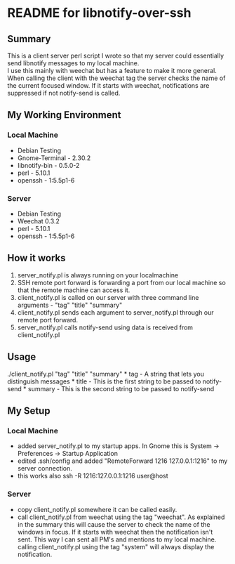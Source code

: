 README for libnotify-over-ssh
=============

Summary
-------------
This is a client server perl script I wrote so that my server could essentially send libnotify messages to my local machine.  
I use this mainly with weechat but has a feature to make it more general.  When calling the client with the weechat tag the 
server checks the name of the current focused window.  If it starts with weechat, notifications are suppressed if not notify-send 
is called.

My Working Environment
-------------
### Local Machine
* Debian Testing
* Gnome-Terminal - 2.30.2
* libnotify-bin - 0.5.0-2
* perl - 5.10.1
* openssh - 1:5.5p1-6

### Server
* Debian Testing
* Weechat 0.3.2
* perl - 5.10.1
* openssh - 1:5.5p1-6

How it works
-------------
1. server_notify.pl is always running on your localmachine
2. SSH remote port forward is forwarding a port from our local machine so that the remote machine can access it.
3. client_notify.pl is called on our server with three command line arguments - "tag" "title" "summary"
4. client_notify.pl sends each argument to server_notify.pl through our remote port forward.
5. server_notify.pl calls notify-send using data is received from client_notify.pl

Usage
-------------
./client_notify.pl "tag" "title" "summary"
    * tag     - A string that lets you distinguish messages 
    * title   - This is the first string to be passed to notify-send
    * summary - This is the second string to be passed to notify-send

My Setup
-------------
### Local Machine
* added server_notify.pl to my startup apps.  In Gnome this is System -> Preferences -> Startup Application
* edited .ssh/config and added "RemoteForward 1216 127.0.0.1:1216" to my server connection.
* this works also ssh -R 1216:127.0.0.1:1216 user@host

### Server
* copy client_notify.pl somewhere it can be called easily.
* call client_notify.pl from weechat using the tag "weechat".
    As explained in the summary this will cause the server to check the name of the windows in focus.  If
    it starts with weechat then the notification isn't sent. This way I can sent all PM's and mentions to my 
    local machine.
    calling client_notify.pl using the tag "system" will always display the notification.
